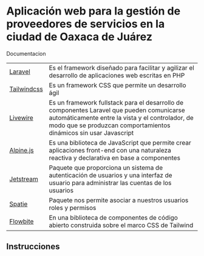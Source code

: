# Aplicación web para la gestión de proveedores de servicios en la ciudad de Oaxaca de Juárez

Documentacion

|   |   |
|---|---|
|[Laravel](https://laravel.com/docs/11.x)|  Es el framework diseñado para facilitar y agilizar el desarrollo de aplicaciones web escritas en PHP |
|[Tailwindcss](https://tailwindcss.com/docs/installation)| Es un framework CSS que permite un desarrollo ágil |
|[Livewire](https://livewire.laravel.com/docs/quickstart)| Es un framework fullstack para el desarrollo de componentes Laravel que pueden comunicarse automáticamente entre la vista y el controlador, de modo que se produzcan comportamientos dinámicos sin usar Javascript |
|[Alpine.js](https://alpinejs.dev/start-here)| Es una biblioteca de JavaScript que permite crear aplicaciones front-end con una naturaleza reactiva y declarativa en base a componentes |
|[Jetstream](https://jetstream.laravel.com/installation.html)| Paquete que proporciona un sistema de autenticación de usuarios y una interfaz de usuario para administrar las cuentas de los usuarios |
|[Spatie](https://spatie.be/docs/laravel-permission/v6/introduction)| Paquete nos permite asociar a nuestros usuarios roles y permisos |
|[Flowbite](https://flowbite.com/docs/getting-started/introduction/)| En una biblioteca de componentes de código abierto construida sobre el marco CSS de Tailwind |


## Instrucciones 